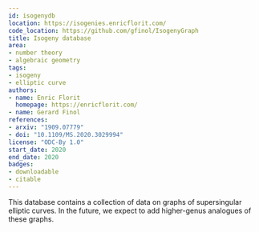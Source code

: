 ```yaml
---
id: isogenydb
location: https://isogenies.enricflorit.com/
code_location: https://github.com/gfinol/IsogenyGraph
title: Isogeny database
area:
- number theory
- algebraic geometry
tags:
- isogeny
- elliptic curve
authors:
- name: Enric Florit
  homepage: https://enricflorit.com/
- name: Gerard Finol
references:
- arxiv: "1909.07779"
- doi: "10.1109/MS.2020.3029994"
license: "ODC-By 1.0"
start_date: 2020
end_date: 2020
badges:
- downloadable
- citable
---
```


This database contains a collection of data on graphs of supersingular elliptic curves. In the future, we expect to add higher-genus analogues of these graphs.